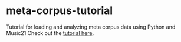 # meta-corpus-tutorial
Tutorial for loading and analyzing meta corpus data using Python and Music21
Check out the [tutorial here](https://github.com/jinnypark/meta-corpus-tutorial/blob/main/meta-corpus_music21_tutorial.ipynb).

